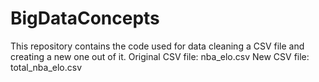# BigDataConcepts

This repository contains the code used for data cleaning a CSV file and creating a new one out of it.
Original CSV file: nba_elo.csv 
New CSV file: total_nba_elo.csv
